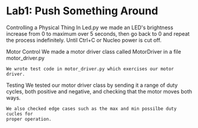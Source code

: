 # Lab1: Push Something AroundControlling a Physical Thing    In Led.py we made an LED's brightness increase from 0 to maximum     over 5 seconds, then go back to 0 and repeat the process indefinitely.     Until Ctrl+C or Nucleo power is cut off.     Motor Control    We made a motor driver class called MotorDriver in a file motor_driver.py        We wrote test code in motor_driver.py which exercises our motor driver.     Testing    We tested our motor driver class by sending it a range of duty cycles,     both positive and negative, and checking that the motor moves both ways.        We also checked edge cases such as the max and min possilbe duty cucles for    proper operation. 